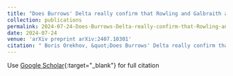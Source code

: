 ```yaml
---
title: "Does Burrows' Delta really confirm that Rowling and Galbraith are the same author?"
collection: publications
permalink: 2024-07-24-Does-Burrows-Delta-really-confirm-that-Rowling-and-Galbraith-are-the-same-author?
date: 2024-07-24
venue: 'arXiv preprint arXiv:2407.10301'
citation: " Boris Orekhov, &quot;Does Burrows' Delta really confirm that Rowling and Galbraith are the same author?&quot; arXiv preprint arXiv:2407.10301, 2024."
---
```

Use [Google Scholar](https://scholar.google.com/scholar?q=Does+Burrows%27+Delta+really+confirm+that+Rowling+and+Galbraith+are+the+same+author%3F){:target="_blank"} for full citation


